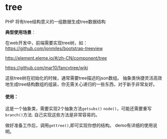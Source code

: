 # tree
PHP 将有tree结构意义的一组数据生成tree数据结构

**典型使用场景**：

  在web开发中，前端需要实现tree树，如：
  
  https://github.com/jonmiles/bootstrap-treeview
  
  http://element.eleme.io/#/zh-CN/component/tree
  
  https://github.com/mar10/fancytree/wiki
  
  这些tree树在初始化的时候，通常需要tree描述的json数组。
  抽象类快捷灵活高效地生成tree结构数组的组装，你无需关心递归的一些东西，对于新手非常友好。

#### 使用：
这是一个抽象类，需要实现2个抽象方法`getsubs()` `node()`，可能还需要重写`branch()`方法.
自己实现这些方法是非常容易的。

做好准备工作后，调用`gettree()`,即可实现你想的结构。
demo有详细的使用说明。
